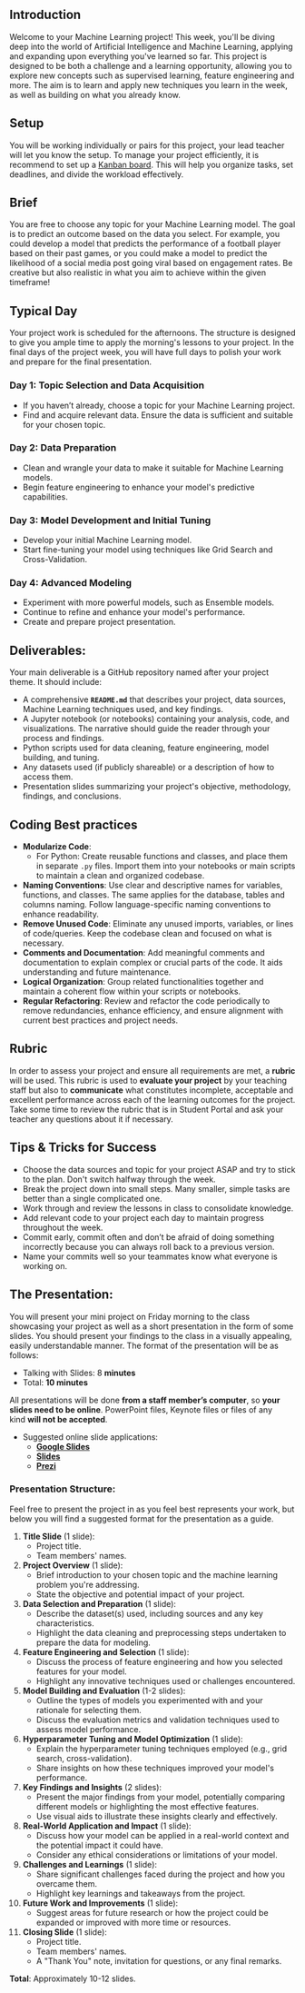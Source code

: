## Introduction

Welcome to your Machine Learning project! This week, you'll be diving deep into the world of Artificial Intelligence and Machine Learning, applying and expanding upon everything you've learned so far. This project is designed to be both a challenge and a learning opportunity, allowing you to explore new concepts such as supervised learning, feature engineering and more. The aim is to learn and apply new techniques you learn in the week, as well as building on what you already know.

## Setup

You will be working individually or pairs for this project, your lead teacher will let you know the setup. To manage your project efficiently, it is recommend to set up a [Kanban board](https://trello.com/). This will help you organize tasks, set deadlines, and divide the workload effectively.

## Brief

You are free to choose any topic for your Machine Learning model. The goal is to predict an outcome based on the data you select. For example, you could develop a model that predicts the performance of a football player based on their past games, or you could make a model to predict the likelihood of a social media post going viral based on engagement rates. Be creative but also realistic in what you aim to achieve within the given timeframe!

## **Typical Day**

Your project work is scheduled for the afternoons. The structure is designed to give you ample time to apply the morning's lessons to your project. In the final days of the project week, you will have full days to polish your work and prepare for the final presentation.

### **Day 1: Topic Selection and Data Acquisition**

- If you haven’t already, choose a topic for your Machine Learning project.
- Find and acquire relevant data. Ensure the data is sufficient and suitable for your chosen topic.

### **Day 2: Data Preparation**

- Clean and wrangle your data to make it suitable for Machine Learning models.
- Begin feature engineering to enhance your model's predictive capabilities.

### **Day 3: Model Development and Initial Tuning**

- Develop your initial Machine Learning model.
- Start fine-tuning your model using techniques like Grid Search and Cross-Validation.

### **Day 4: Advanced Modeling**

- Experiment with more powerful models, such as Ensemble models.
- Continue to refine and enhance your model's performance.
- Create and prepare project presentation.

## Deliverables:

Your main deliverable is a GitHub repository named after your project theme. It should include:

- A comprehensive **`README.md`** that describes your project, data sources, Machine Learning techniques used, and key findings.
- A Jupyter notebook (or notebooks) containing your analysis, code, and visualizations. The narrative should guide the reader through your process and findings.
- Python scripts used for data cleaning, feature engineering, model building, and tuning.
- Any datasets used (if publicly shareable) or a description of how to access them.
- Presentation slides summarizing your project's objective, methodology, findings, and conclusions.

## Coding Best practices

- **Modularize Code**:
    - For Python: Create reusable functions and classes, and place them in separate `.py` files. Import them into your notebooks or main scripts to maintain a clean and organized codebase.
- **Naming Conventions**: Use clear and descriptive names for variables, functions, and classes. The same applies for the database, tables and columns naming. Follow language-specific naming conventions to enhance readability.
- **Remove Unused Code**: Eliminate any unused imports, variables, or lines of code/queries. Keep the codebase clean and focused on what is necessary.
- **Comments and Documentation**: Add meaningful comments and documentation to explain complex or crucial parts of the code. It aids understanding and future maintenance.
- **Logical Organization**: Group related functionalities together and maintain a coherent flow within your scripts or notebooks.
- **Regular Refactoring**: Review and refactor the code periodically to remove redundancies, enhance efficiency, and ensure alignment with current best practices and project needs.

## **Rubric**

In order to assess your project and ensure all requirements are met, a **rubric** will be used. This rubric is used to **evaluate your project** by your teaching staff but also to **communicate** what constitutes incomplete, acceptable and excellent performance across each of the learning outcomes for the project. Take some time to review the rubric that is in Student Portal and ask your teacher any questions about it if necessary.

## Tips & Tricks for Success

- Choose the data sources and topic for your project ASAP and try to stick to the plan. Don't switch halfway through the week.
- Break the project down into small steps. Many smaller, simple tasks are better than a single complicated one.
- Work through and review the lessons in class to consolidate knowledge.
- Add relevant code to your project each day to maintain progress throughout the week.
- Commit early, commit often and don’t be afraid of doing something incorrectly because you can always roll back to a previous version.
- Name your commits well so your teammates know what everyone is working on.

## The Presentation:

You will present your mini project on Friday morning to the class showcasing your project as well as a short presentation in the form of some slides. You should present your findings to the class in a visually appealing, easily understandable manner. The format of the presentation will be as follows:

- Talking with Slides: 8 **minutes**
- Total: **10 minutes**

All presentations will be done **from a staff member’s computer**, so **your slides need to be online**. PowerPoint files, Keynote files or files of any kind **will not be accepted**.

- Suggested online slide applications:
    - **[Google Slides](https://www.google.com/slides/about/)**
    - **[Slides](https://slides.com/)**
    - **[Prezi](https://prezi.com/)**

### **Presentation Structure:**

Feel free to present the project in as you feel best represents your work, but below you will find a suggested format for the presentation as a guide.

1. **Title Slide** (1 slide):
    - Project title.
    - Team members' names.
2. **Project Overview** (1 slide):
    - Brief introduction to your chosen topic and the machine learning problem you're addressing.
    - State the objective and potential impact of your project.
3. **Data Selection and Preparation** (1 slide):
    - Describe the dataset(s) used, including sources and any key characteristics.
    - Highlight the data cleaning and preprocessing steps undertaken to prepare the data for modeling.
4. **Feature Engineering and Selection** (1 slide):
    - Discuss the process of feature engineering and how you selected features for your model.
    - Highlight any innovative techniques used or challenges encountered.
5. **Model Building and Evaluation** (1-2 slides):
    - Outline the types of models you experimented with and your rationale for selecting them.
    - Discuss the evaluation metrics and validation techniques used to assess model performance.
6. **Hyperparameter Tuning and Model Optimization** (1 slide):
    - Explain the hyperparameter tuning techniques employed (e.g., grid search, cross-validation).
    - Share insights on how these techniques improved your model's performance.
7. **Key Findings and Insights** (2 slides):
    - Present the major findings from your model, potentially comparing different models or highlighting the most effective features.
    - Use visual aids to illustrate these insights clearly and effectively.
8. **Real-World Application and Impact** (1 slide):
    - Discuss how your model can be applied in a real-world context and the potential impact it could have.
    - Consider any ethical considerations or limitations of your model.
9. **Challenges and Learnings** (1 slide):
    - Share significant challenges faced during the project and how you overcame them.
    - Highlight key learnings and takeaways from the project.
10. **Future Work and Improvements** (1 slide):
    - Suggest areas for future research or how the project could be expanded or improved with more time or resources.
11. **Closing Slide** (1 slide):
    - Project title.
    - Team members' names.
    - A "Thank You" note, invitation for questions, or any final remarks.

**Total**: Approximately 10-12 slides.